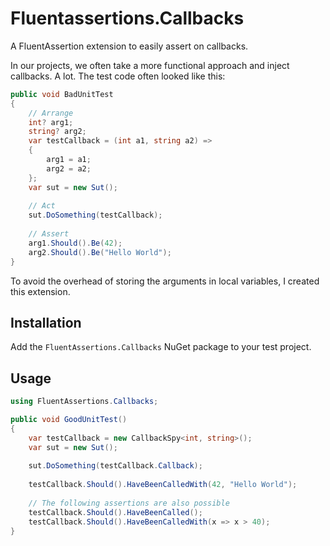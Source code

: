 # Fluentassertions.Callbacks

A FluentAssertion extension to easily assert on callbacks.

In our projects, we often take a more functional approach and inject callbacks. A lot.
The test code often looked like this:

```csharp
public void BadUnitTest
{
    // Arrange
    int? arg1;
    string? arg2;
    var testCallback = (int a1, string a2) =>
    {
        arg1 = a1;
        arg2 = a2;
    };
    var sut = new Sut();
    
    // Act
    sut.DoSomething(testCallback);
    
    // Assert
    arg1.Should().Be(42);
    arg2.Should().Be("Hello World");
}
```

To avoid the overhead of storing the arguments in local variables, I created this extension.

## Installation

Add the `FluentAssertions.Callbacks` NuGet package to your test project.

## Usage

```csharp
using FluentAssertions.Callbacks;

public void GoodUnitTest()
{
    var testCallback = new CallbackSpy<int, string>();
    var sut = new Sut();
    
    sut.DoSomething(testCallback.Callback);
    
    testCallback.Should().HaveBeenCalledWith(42, "Hello World");
    
    // The following assertions are also possible
    testCallback.Should().HaveBeenCalled();
    testCallback.Should().HaveBeenCalledWith(x => x > 40);
}
```
